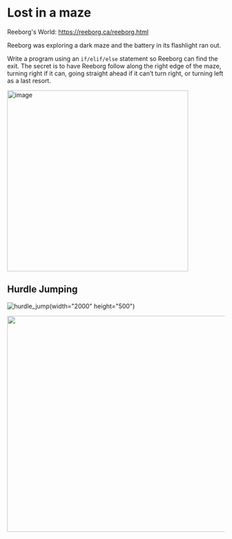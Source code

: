 # Lost in a maze

Reeborg's World: https://reeborg.ca/reeborg.html

Reeborg was exploring a dark maze and the battery in its flashlight ran out.

Write a program using an `if/elif/else` statement so Reeborg can find the exit. The secret is to have Reeborg follow along the right edge of the maze, turning right if it can, going straight ahead if it can’t turn right, or turning left as a last resort.

<img width="419" alt="image" src="https://github.com/SaadNoor01/Projects/assets/174381924/b671f86c-5145-442c-95c1-8ff1ef9820f8">


## Hurdle Jumping

![hurdle_jump](https://github.com/user-attachments/assets/58a1ebdb-1350-4325-9331-472d362332a1)(width="2000" height="500")

<img src="[hurdle_jump.gif](https://github.com/user-attachments/assets/58a1ebdb-1350-4325-9331-472d362332a1)" width="2000" height="500"/>







